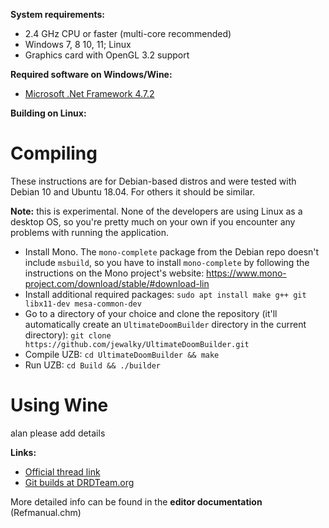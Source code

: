 **System requirements:**
- 2.4 GHz CPU or faster (multi-core recommended)
- Windows 7, 8 10, 11; Linux
- Graphics card with OpenGL 3.2 support

**Required software on Windows/Wine:**
- [Microsoft .Net Framework 4.7.2](https://dotnet.microsoft.com/download/dotnet-framework/net472)

**Building on Linux:**
# Compiling
These instructions are for Debian-based distros and were tested with Debian 10 and Ubuntu 18.04. For others it should be similar.

__Note:__ this is experimental. None of the developers are using Linux as a desktop OS, so you're pretty much on your own if you encounter any problems with running the application.

- Install Mono. The `mono-complete` package from the Debian repo doesn't include `msbuild`, so you have to install `mono-complete` by following the instructions on the Mono project's website: https://www.mono-project.com/download/stable/#download-lin
- Install additional required packages: `sudo apt install make g++ git libx11-dev mesa-common-dev`
- Go to a directory of your choice and clone the repository (it'll automatically create an `UltimateDoomBuilder` directory in the current directory): `git clone https://github.com/jewalky/UltimateDoomBuilder.git`
- Compile UZB: `cd UltimateDoomBuilder && make`
- Run UZB: `cd Build && ./builder`

# Using Wine
alan please add details

**Links:**
- [Official thread link](https://forum.zdoom.org/viewtopic.php?f=232&t=66745)
- [Git builds at DRDTeam.org](https://devbuilds.drdteam.org/ultimatedoombuilder/) 

More detailed info can be found in the **editor documentation** (Refmanual.chm)


